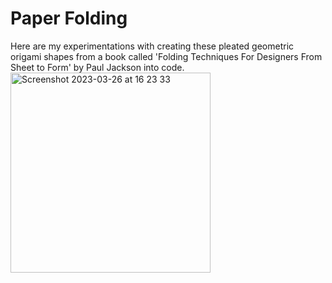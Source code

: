 # Paper Folding
Here are my experimentations with creating these pleated geometric origami shapes from a book called 'Folding Techniques For Designers From Sheet to Form' by Paul Jackson into code.
<img width="320" alt="Screenshot 2023-03-26 at 16 23 33" src="https://user-images.githubusercontent.com/48961416/227790044-bc56f0ca-de87-4b98-8b16-dc50aff27a30.png">
